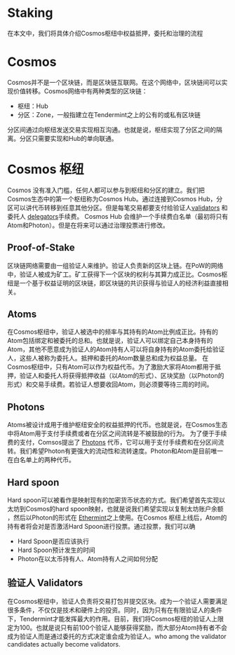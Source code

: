 # Staking

在本文中，我们将具体介绍Cosmos枢纽中权益抵押，委托和治理的流程

# Cosmos

Cosmos并不是一个区块链，而是区块链互联网。在这个网络中，区块链间可以实现价值转移。Cosmos网络中有两种类型的区块链：

* 枢纽：Hub
* 分区：Zone，一般指建立在Tendermint之上的公有的或私有区块链

分区间通过向枢纽发送交易实现相互沟通。也就是说，枢纽实现了分区之间的隔离。分区只需要实现和Hub的单向联通。 

# Cosmos 枢纽

Cosmos 没有准入门槛，任何人都可以参与到枢纽和分区的建立。我们把Cosmos生态中的第一个枢纽称为Cosmos Hub。通过连接到Cosmos Hub，分区可以讲代币转移到任意其他分区。但是每笔交易都要支付给验证人[validators](https://cosmos.network/staking/validators) 和委托人 [delegators](https://cosmos.network/staking/delegators)手续费。 Cosmos Hub 会维护一个手续费白名单（最初将只有Atom和Photon）。但是在将来可以通过治理投票进行修改。

## Proof-of-Stake

区块链网络需要由一组验证人来维护。验证人负责新的区块上链。在PoW的网络中，验证人被成为矿工。矿工获得下一个区块的权利与其算力成正比。Cosmos枢纽是一个基于权益证明的区块链，即区块链的共识获得与验证人的经济利益直接相关。

## Atoms

在Cosmos枢纽中，验证人被选中的频率与其持有的Atom比例成正比。持有的Atom包括绑定和被委托的总和。也就是说，验证人可以绑定自己本身持有的Atom，其他不愿意成为验证人的Atom持有人可以将自身持有的Atom委托给验证人，这些人被称为委托人。抵押和委托的Atom数量总和成为权益总量。 在Cosmos枢纽中，只有Atom可以作为权益代币。为了激励大家将Atom都用于抵押，验证人和委托人将获得抵押收益（以Atom的形式）、区块奖励（以Photon的形式）和交易手续费。若验证人想要收回Atom，则必须要等待三周的时间。 

## Photons

Atoms被设计成用于维护枢纽安全的权益抵押的代币。也就是说，在Cosmos生态中将Atom用于支付手续费或者在分区之间流转是不被鼓励的行为。 为了便于手续费的支付，Comsos提出了 [Photons](https://blog.cosmos.network/cosmos-fee-token-introducing-the-photon-8a62b2f51aa) 代币，它可以用于支付手续费和在分区间流转。我们希望Photon有更强大的流动性和流转速度。Photon和Atom是目前唯一在白名单上的两种代币。

## Hard spoon

Hard spoon可以被看作是映射现有的加密货币状态的方式。我们希望首先实现以太坊到Cosmos的hard spoon映射，也就是说我们希望实现以复制太坊账户余额 ，然后以Photon的形式在 [Ethermint](https://ethermint.zone/)之上使用。在Cosmos 枢纽上线后，Atom的持有者将会对是否激活Hard Spoon进行投票。通过投票，我们可以确

* Hard Spoon是否应该执行
* Hard Spoon预计发生的时间
* Photon在以太币持有人、Atom持有人之间如何分配

## 验证人 Validators

在Cosmos枢纽中，验证人负责将交易打包并提交区块。成为一个验证人需要满足很多条件，不仅仅是技术和硬件上的投资。同时，因为只有在有限验证人的条件下，Tendermint才能发挥最大的作用。目前，我们将Cosmos枢纽的验证人上限定为100。也就是说只有前100个验证人能够获得奖励，而大部分Atom持有者不会成为验证人而是通过委托的方式决定谁会成为验证人。who among the validator candidates actually become validators.